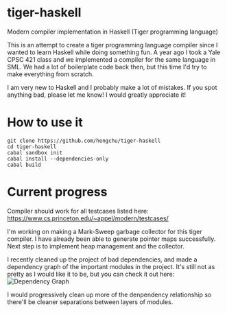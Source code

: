 # tiger-haskell
Modern compiler implementation in Haskell (Tiger programming language)

This is an attempt to create a tiger programming language compiler
since I wanted to learn Haskell while doing something fun. A year
ago I took a Yale CPSC 421 class and we implemented a compiler for
the same language in SML. We had a lot of boilerplate code back
then, but this time I'd try to make everything from scratch.

I am very new to Haskell and I probably make a lot of mistakes. If you spot
anything bad, please let me know! I would greatly appreciate it!

# How to use it
```
git clone https://github.com/hengchu/tiger-haskell
cd tiger-haskell
cabal sandbox init
cabal install --dependencies-only
cabal build
```

# Current progress
Compiler should work for all testcases listed here:
https://www.cs.princeton.edu/~appel/modern/testcases/

I'm working on making a Mark-Sweep garbage collector for this tiger compiler. I have already been able to generate pointer maps successfully. Next step is to implement heap management and the collector.

I recently cleaned up the project of bad dependencies, and made a dependency
graph of the important modules in the project. It's still not as pretty as I
would like it to be, but you can check it out here:
![Dependency Graph](https://docs.google.com/drawings/d/1Uzp7IItQQETjUyGEWT7u9lKiqtFaDYzjdnlsTevO1aE/pub?w=1218&h=820)

I would progressively clean up more of the denpendency relationship so there'll
be cleaner separations between layers of modules.
